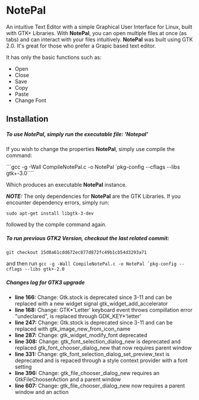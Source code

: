 # **NotePal**

An intuitive Text Editor with a simple Graphical User Interface for Linux, built with GTK+ Libraries. With **NotePal**, you can open multiple files at once (as tabs) and can interact with your files intuitively. **NotePal** was built using GTK 2.0. It's great for those who prefer a Grapic based text editor.

It has only the basic functions such as:

- Open
- Close
- Save
- Copy
- Paste
- Change Font

## Installation

##### To use **NotePal**, simply run the executable file: '_Notepal_'

If you wish to change the properties **NotePal**, simply use compile the command:

```gcc -g -Wall CompileNotePal.c -o NotePal \`pkg-config --cflags --libs gtk+-3.0\````

Which produces an executable **NotePal** instance.

**_NOTE:_** The only dependencies for **NotePal** are the GTK Libraries.
If you encounter dependency errors, simply run:

`sudo apt-get install libgtk-3-dev`

followed by the compile command again.

##### To run previous GTK2 Version, checkout the last related commit:

`git checkout 15d0a61cdd672ec877d872fc49b1cb54d3293a71 `

and then run `` gcc -g -Wall CompileNotePal.c -o NotePal `pkg-config --cflags --libs gtk+-2.0 ``

##### Changes log for GTK3 upgrade

- **line 166:** Change: Gtk.stock is deprecated since 3-11 and can be replaced with a new widget signal gtk_widget_add_accelerator
- **line 168:** Change: GTK*'Letter' keyboard event throws compillation error "undeclared", is replaced through GDK_KEY*'letter'
- **line 247:** Change: Gtk.stock is deprecated since 3-11 and can be replaced with gtk_image_new_from_icon_name
- **line 287:** Change: gtk_widget_modify_font deprecated
- **line 308:** Change: gtk_font_selection_dialog_new is deprecated and replaced gtk_font_chooser_dialog_new that now requires parent window
- **line 331:** Change: gtk_font_selection_dialog_set_preview_text is deprecated and is repaced through a style context provider with a font setting
- **line 396:** Change: gtk_file_chooser_dialog_new requires an GtkFileChooserAction and a parent window
- **line 607:** Change: gtk_file_chooser_dialog_new now requires a parent window and an action
